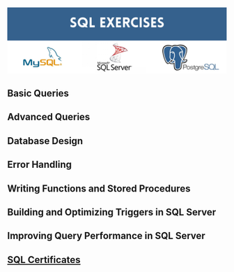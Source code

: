 ![header](./visuals/sql-header.png)

## Basic Queries

## Advanced Queries

## Database Design

## Error Handling

## Writing Functions and Stored Procedures

## Building and Optimizing Triggers in SQL Server

## Improving Query Performance in SQL Server

## [SQL Certificates](https://github.com/Promeos/SQL_Database_Exercises/tree/main/Certificates)
